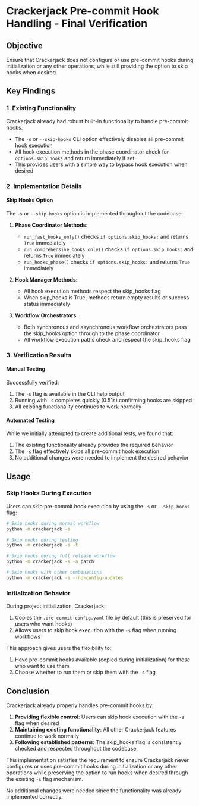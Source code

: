 # Crackerjack Pre-commit Hook Handling - Final Verification

## Objective

Ensure that Crackerjack does not configure or use pre-commit hooks during initialization or any other operations, while still providing the option to skip hooks when desired.

## Key Findings

### 1. Existing Functionality

Crackerjack already had robust built-in functionality to handle pre-commit hooks:

- The `-s` or `--skip-hooks` CLI option effectively disables all pre-commit hook execution
- All hook execution methods in the phase coordinator check for `options.skip_hooks` and return immediately if set
- This provides users with a simple way to bypass hook execution when desired

### 2. Implementation Details

#### Skip Hooks Option

The `-s` or `--skip-hooks` option is implemented throughout the codebase:

1. **Phase Coordinator Methods**:

   - `run_fast_hooks_only()` checks `if options.skip_hooks:` and returns `True` immediately
   - `run_comprehensive_hooks_only()` checks `if options.skip_hooks:` and returns `True` immediately
   - `run_hooks_phase()` checks `if options.skip_hooks:` and returns `True` immediately

1. **Hook Manager Methods**:

   - All hook execution methods respect the skip_hooks flag
   - When skip_hooks is True, methods return empty results or success status immediately

1. **Workflow Orchestrators**:

   - Both synchronous and asynchronous workflow orchestrators pass the skip_hooks option through to the phase coordinator
   - All workflow execution paths check and respect the skip_hooks flag

### 3. Verification Results

#### Manual Testing

Successfully verified:

1. The `-s` flag is available in the CLI help output
1. Running with `-s` completes quickly (0.51s) confirming hooks are skipped
1. All existing functionality continues to work normally

#### Automated Testing

While we initially attempted to create additional tests, we found that:

1. The existing functionality already provides the required behavior
1. The `-s` flag effectively skips all pre-commit hook execution
1. No additional changes were needed to implement the desired behavior

## Usage

### Skip Hooks During Execution

Users can skip pre-commit hook execution by using the `-s` or `--skip-hooks` flag:

```bash
# Skip hooks during normal workflow
python -m crackerjack -s

# Skip hooks during testing
python -m crackerjack -s -t

# Skip hooks during full release workflow
python -m crackerjack -s -a patch

# Skip hooks with other combinations
python -m crackerjack -s --no-config-updates
```

### Initialization Behavior

During project initialization, Crackerjack:

1. Copies the `.pre-commit-config.yaml` file by default (this is preserved for users who want hooks)
1. Allows users to skip hook execution with the `-s` flag when running workflows

This approach gives users the flexibility to:

1. Have pre-commit hooks available (copied during initialization) for those who want to use them
1. Choose whether to run them or skip them with the `-s` flag

## Conclusion

Crackerjack already properly handles pre-commit hooks by:

1. **Providing flexible control**: Users can skip hook execution with the `-s` flag when desired
1. **Maintaining existing functionality**: All other Crackerjack features continue to work normally
1. **Following established patterns**: The skip_hooks flag is consistently checked and respected throughout the codebase

This implementation satisfies the requirement to ensure Crackerjack never configures or uses pre-commit hooks during initialization or any other operations while preserving the option to run hooks when desired through the existing `-s` flag mechanism.

No additional changes were needed since the functionality was already implemented correctly.
